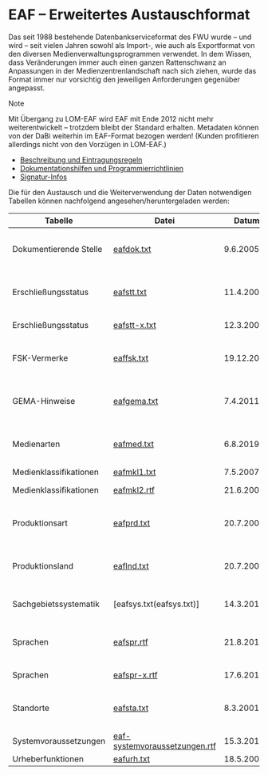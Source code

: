 # EAF – Erweitertes Austauschformat 

Das seit 1988 bestehende Datenbankserviceformat des FWU wurde – und wird – seit vielen Jahren sowohl als Import-, wie auch als Exportformat von den diversen Medienverwaltungsprogrammen verwendet. In dem Wissen, dass Veränderungen immer auch einen ganzen Rattenschwanz an Anpassungen in der Medienzentrenlandschaft nach sich ziehen, wurde das Format immer nur vorsichtig den jeweiligen Anforderungen gegenüber angepasst.
>[!NOTE]
>Mit Übergang zu LOM-EAF wird EAF mit Ende 2012 nicht mehr weiterentwickelt – trotzdem bleibt der Standard erhalten. Metadaten können von der DaBi weiterhin im EAF-Format bezogen werden! (Kunden profitieren allerdings nicht von den Vorzügen in LOM-EAF.)

- [Beschreibung und Eintragungsregeln](db-eaf.pdf)
- [Dokumentationshilfen und Programmierrichtlinien](db-eaf-h.pdf)
- [Signatur-Infos](Signatur-Infos-2019-02.pdf)

Die für den Austausch und die Weiterverwendung der Daten notwendigen Tabellen können nachfolgend angesehen/heruntergeladen werden:

|Tabelle|Datei|Datum|Hinweise|
|-------|-----|-----|--------|
|Dokumentierende Stelle|[eafdok.txt](eafdok.txt)|9.6.2005|Code (bis 4 Z.), #, Bezeichnung (66 Z. +)|
|Erschließungsstatus|[eafstt.txt](eafstt.txt)|11.4.2006|Code (bis 2 Z.), #, Bezeichnung (13 Z. +)|
|Erschließungsstatus|[eafstt-x.txt](eafstt-x.txt)|12.3.2001|Ergänzende Hinweise|
|FSK-Vermerke|[eaffsk.txt](eaffsk.txt)|19.12.2012|Code (5 Z.), #, Bezeichnung (max. 59 Z.)|
|GEMA-Hinweise|[eafgema.txt](eafgema.txt)|7.4.2011|Code (bis 6 Z.), #, Bezeichnung (max. 59 Z.)|
|Medienarten|[eafmed.txt](eafmed.txt)|6.8.2019|Code (2/4 Z.), #, Bezeichnung (max. 59 Z.)|
|Medienklassifikationen|[eafmkl1.txt](eafmkl1.txt)|7.5.2007||
|Medienklassifikationen|[eafmkl2.rtf](eafmkl2.rtf)|21.6.2000|Ausführliche Beschreibung|
|Produktionsart|[eafprd.txt](eafprd.txt)|20.7.2005|Code (1 Z.), #, Bezeichnung (max. 59 Z.)|
|Produktionsland|[eaflnd.txt](eaflnd.txt)|20.7.2005|Code (3 Z.), #, Bezeichnung (max. 59 Z.)|
|Sachgebietssystematik|[eafsys.txt(eafsys.txt)]|14.3.2019|Code (11 Z.), #, Bezeichnung|
|Sprachen|[eafspr.rtf](eafspr.rtf)|21.8.2017|Code (2/3 Z.), #, Bezeichnung (max. 59 Z.)|
|Sprachen|[eafspr-x.rtf](eafspr-x.rtf)|17.6.2019|Ergänzende Hinweise|
|Standorte|[eafsta.txt](eafsta.txt)|8.3.2001|Code (5 Z.), #, Bezeichnung (148 Z. +)|
|Systemvoraussetzungen|[eaf-systemvoraussetzungen.rtf](eaf-systemvoraussetzungen.rtf)|15.3.2011|| 
|Urheberfunktionen|[eafurh.txt](eafurh.txt)|18.5.2009||
